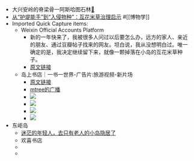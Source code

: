 - 大兴安岭的脊梁骨一阿斯哈图石林[🍎](marginnote3app://note/D6BE4632-9CBB-4336-A8D1-227CAD9C6A4F) 
- [从“护堤能手”到“入侵物种”：互花米草治理启示](https://chinadialogueocean.net/zh/5/90595/) 
#[[博物学]]
- Imported Quick Capture items:
    - Weixin Official Accounts Platform
        - 新的一年快来了，我被很多人问过以后要怎么办，远方的家人、亲近的朋友、通过豆瓣帖子找来的网友。坦白说，我从没想明白过。唯一确定的是，我决定继续留下来，就像一颗掉落在小岛的互花米草种子。
        - [原文链接](https://mp.weixin.qq.com/s/XUsFvJQHDoYMFBugsjUt-w)
    - 岛上书店｜一书一世界-广告片:旅游视频-新片场
        -  [原文链接](https://www.xinpianchang.com/a12561895?kw=%E7%BA%A2%E8%8C%B6&type=creator&from=search_post)
        - [mtree的广播](https://www.douban.com/people/wanguuu/statuses?p=2)
        - ![](https://firebasestorage.googleapis.com/v0/b/firescript-577a2.appspot.com/o/imgs%2Fapp%2Fxinyiheng%2FV-028IDA1z.png?alt=media&token=cbd13d95-b21a-48b5-8411-4362649d449e)
        - ![](https://firebasestorage.googleapis.com/v0/b/firescript-577a2.appspot.com/o/imgs%2Fapp%2Fxinyiheng%2FbDsS6_7X--.png?alt=media&token=c8a34c7e-59da-4670-ac2a-f0a12a076dc1)
        - ![](https://firebasestorage.googleapis.com/v0/b/firescript-577a2.appspot.com/o/imgs%2Fapp%2Fxinyiheng%2FvOLtscX_6S.png?alt=media&token=b97f1416-45fa-48d7-9f48-b77867651dbc)
        - ![](https://firebasestorage.googleapis.com/v0/b/firescript-577a2.appspot.com/o/imgs%2Fapp%2Fxinyiheng%2FBkwv7b_p5-.png?alt=media&token=5f8d056c-ee64-4a9a-b819-02cf5ebfced4)
- 东岠岛
    - [迷茫的年轻人，去只有老人的小岛隐居了](https://mp.weixin.qq.com/s/XUsFvJQHDoYMFBugsjUt-w)
    - 欢喜书店
    - 
    - 
